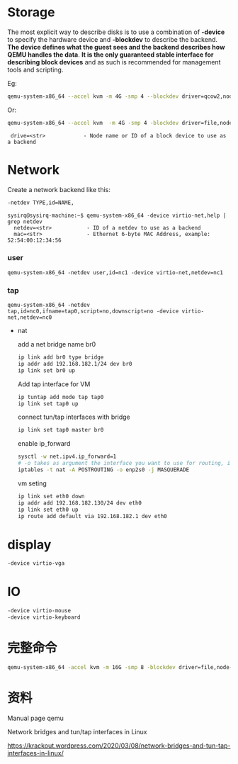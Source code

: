 # Storage

The most explicit way to describe disks is to use a combination of **-device** to specify the hardware device and **-blockdev** to describe the backend. **The device defines what the  guest  sees  and  the backend describes how QEMU handles the data**. **It is the only guaranteed stable interface for describing block devices** and as such is recommended for management tools and scripting.



Eg:



```sh
qemu-system-x86_64 --accel kvm -m 4G -smp 4 --blockdev driver=qcow2,node-name=mydisk,file.driver=file,file.filename=hd.qcow2  -device virtio-blk,drive=mydisk -cdrom ../iso/CentOS-7-x86_64-Minimal-2009.iso -vnc :1
```



Or:



```sh
qemu-system-x86_64 --accel kvm  -m 4G -smp 4 -blockdev driver=file,node-name=my_file,filename=hd.qcow2  -blockdev driver=qcow2,node-name=hda,file=my_file -device virtio-blk,drive=hda -vnc :1
```



```
 drive=<str>            - Node name or ID of a block device to use as a backend
```







# Network

Create a network backend like this:

```sh
-netdev TYPE,id=NAME,
```

```
sysirq@sysirq-machine:~$ qemu-system-x86_64 -device virtio-net,help | grep netdev
  netdev=<str>           - ID of a netdev to use as a backend
  mac=<str>              - Ethernet 6-byte MAC Address, example: 52:54:00:12:34:56
```

### user

```
qemu-system-x86_64 -netdev user,id=nc1 -device virtio-net,netdev=nc1
```

### tap

```
qemu-system-x86_64 -netdev tap,id=nc0,ifname=tap0,script=no,downscript=no -device virtio-net,netdev=nc0
```

- nat

  add a net bridge name br0

  ```sh
  ip link add br0 type bridge
  ip addr add 192.168.182.1/24 dev br0
  ip link set br0 up
  ```

  Add tap interface for VM

  ```sh
  ip tuntap add mode tap tap0
  ip link set tap0 up
  ```
  
  connect tun/tap interfaces with bridge
  
  ```sh
  ip link set tap0 master br0
  ```
  
  enable ip_forward
  
  ```sh
  sysctl -w net.ipv4.ip_forward=1
  # -o takes as argument the interface you want to use for routing, in this example enp2s0
  iptables -t nat -A POSTROUTING -o enp2s0 -j MASQUERADE
  ```
  
  vm seting
  
  ````sh
  ip link set eth0 down
  ip addr add 192.168.182.130/24 dev eth0
  ip link set eth0 up
  ip route add default via 192.168.182.1 dev eth0
  ````
  
# display
  
```sh
-device virtio-vga 
```

# IO

```sh
-device virtio-mouse
-device virtio-keyboard
```

# 完整命令

```sh
qemu-system-x86_64 -accel kvm -m 16G -smp 8 -blockdev driver=file,node-name=file,filename=hd.qcow2 -blockdev driver=qcow2,file=file,node-name=hd -device virtio-blk,drive=hd -device virtio-vga -device virtio-mouse -device virtio-keyboard -netdev user,id=nc0 -device virtio-net,netdev=nc0 -vnc 10.4.21.2:1
```

# 资料

Manual page qemu

Network bridges and tun/tap interfaces in Linux

https://krackout.wordpress.com/2020/03/08/network-bridges-and-tun-tap-interfaces-in-linux/
